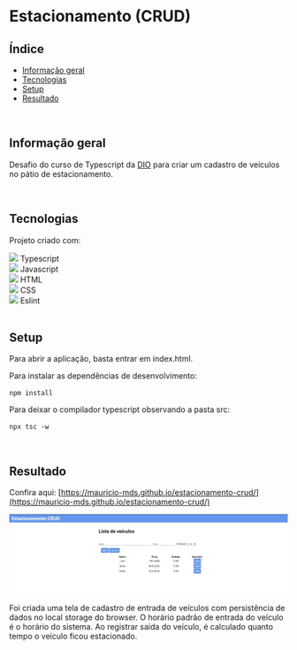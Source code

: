 # Estacionamento (CRUD)

## Índice

* [Informação geral](#informação-geral)
* [Tecnologias](#tecnologias)
* [Setup](#setup)
* [Resultado](#resultado)

<br>

## Informação geral

Desafio do curso de Typescript da [DIO](https://www.dio.me/) para criar um cadastro de veículos no pátio de estacionamento.

<br>	

## Tecnologias

Projeto criado com:

<div><img src="https://cdn.jsdelivr.net/gh/devicons/devicon/icons/typescript/typescript-plain.svg" width=30px/> Typescript</div>
<div><img src="https://cdn.jsdelivr.net/gh/devicons/devicon/icons/javascript/javascript-plain.svg" width=30px/> Javascript</div>
<div><img src="https://cdn.jsdelivr.net/gh/devicons/devicon/icons/html5/html5-plain-wordmark.svg" width=30px/> HTML</div>
<div><img src="https://cdn.jsdelivr.net/gh/devicons/devicon/icons/css3/css3-plain-wordmark.svg" width=30px/> CSS</div>
<div><img src="https://cdn.jsdelivr.net/gh/devicons/devicon/icons/eslint/eslint-original.svg" width=30px/> Eslint</div>

<br>

## Setup

Para abrir a aplicação, basta entrar em index.html.

Para instalar as dependências de desenvolvimento:

```
npm install
```

Para deixar o compilador typescript observando a pasta src:

```
npx tsc -w
```
<br>

## Resultado

Confira aqui: [https://mauricio-mds.github.io/estacionamento-crud/](https://mauricio-mds.github.io/estacionamento-crud/) 

<a href="https://mauricio-mds.github.io/estacionamento-crud/">![Print da tela de cadastro](./assets/images/readme/estacionamento-crud.jpg)</a>

Foi criada uma tela de cadastro de entrada de veículos com persistência de dados no local storage do browser. O horário padrão de entrada do veículo é o horário do sistema. Ao registrar saída do veículo, é calculado quanto tempo o veículo ficou estacionado.
